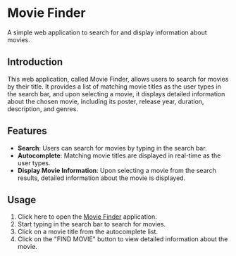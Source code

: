 # Movie Finder

A simple web application to search for and display information about movies.

## Introduction
This web application, called Movie Finder, allows users to search for movies by their title. It provides a list of matching movie titles as the user types in the search bar, and upon selecting a movie, it displays detailed information about the chosen movie, including its poster, release year, duration, description, and genres.

## Features
- **Search**: Users can search for movies by typing in the search bar.
- **Autocomplete**: Matching movie titles are displayed in real-time as the user types.
- **Display Movie Information**: Upon selecting a movie from the search results, detailed information about the movie is displayed.

## Usage
1. Click here to open the [Movie Finder](https://evanckennedy.github.io/movie-finder/) application.
2. Start typing in the search bar to search for movies.
3. Click on a movie title from the autocomplete list.
4. Click on the "FIND MOVIE" button to view detailed information about the movie.
